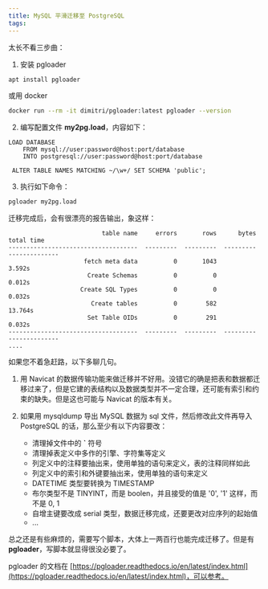 ```yaml
---
title: MySQL 平滑迁移至 PostgreSQL
tags:
---
```


太长不看三步曲：

1. 安装 pgloader

```bash
apt install pgloader
```

或用 docker

```bash
docker run --rm -it dimitri/pgloader:latest pgloader --version
```

2. 编写配置文件 **my2pg.load**，内容如下：

```
LOAD DATABASE
    FROM mysql://user:password@host:port/database
    INTO postgresql://user:password@host:port/database

 ALTER TABLE NAMES MATCHING ~/\w+/ SET SCHEMA 'public';
```

3. 执行如下命令：

```bash
pgloader my2pg.load
```

迁移完成后，会有很漂亮的报告输出，象这样：

```
                          table name     errors       rows      bytes      total time
------------------------------------  ---------  ---------  ---------  --------------
                     fetch meta data          0       1043                     3.592s
                      Create Schemas          0          0                     0.012s
                    Create SQL Types          0          0                     0.032s
                       Create tables          0        582                    13.764s
                      Set Table OIDs          0        291                     0.032s
------------------------------------  ---------  ---------  ---------  --------------
....
```

如果您不着急赶路，以下多聊几句。

1. 用 Navicat 的数据传输功能来做迁移并不好用。没错它的确是把表和数据都迁移过来了，但是它建的表结构以及数据类型并不一定合理，还可能有索引和约束的缺失。但是这也可能与 Navicat 的版本有关。

2. 如果用 mysqldump 导出 MySQL 数据为 sql 文件，然后修改此文件再导入 PostgreSQL 的话，那么至少有以下内容要改：

   - 清理掉文件中的 **\`** 符号
   - 清理掉表定义中多作的引擎、字符集等定义
   - 列定义中的注释要抽出来，使用单独的语句来定义，表的注释同样如此
   - 列定义中的索引和外键要抽出来，使用单独的语句来定义
   - DATETIME 类型要转换为 TIMESTAMP
   - 布尔类型不是 TINYINT，而是 boolen，并且接受的值是 '0', '1' 这样，而不是 0, 1
   - 自增主键要改成 serial 类型，数据迁移完成，还要更改对应序列的起始值
   - ...

总之还是有些麻烦的，需要写个脚本，大体上一两百行也能完成迁移了。但是有 **pgloader**，写脚本就显得很没必要了。

pgloader 的文档在 [https://pgloader.readthedocs.io/en/latest/index.html](https://pgloader.readthedocs.io/en/latest/index.html)，可以参考。

